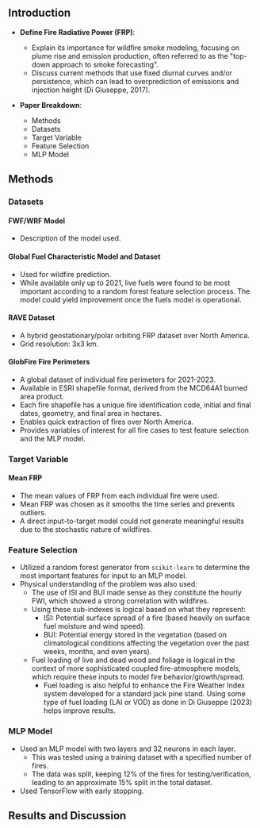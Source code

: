 ## Introduction

- **Define Fire Radiative Power (FRP)**:
  - Explain its importance for wildfire smoke modeling, focusing on plume rise and emission production, often referred to as the "top-down approach to smoke forecasting".
  - Discuss current methods that use fixed diurnal curves and/or persistence, which can lead to overprediction of emissions and injection height (Di Giuseppe, 2017).

- **Paper Breakdown**:
  - Methods
  - Datasets
  - Target Variable
  - Feature Selection
  - MLP Model

## Methods
### **Datasets**

#### FWF/WRF Model
  - Description of the model used.

#### Global Fuel Characteristic Model and Dataset
  - Used for wildfire prediction.
  - While available only up to 2021, live fuels were found to be most important according to a random forest feature selection process. The model could yield improvement once the fuels model is operational.

#### RAVE Dataset
  - A hybrid geostationary/polar orbiting FRP dataset over North America.
  - Grid resolution: 3x3 km.

#### GlobFire Fire Perimeters
  - A global dataset of individual fire perimeters for 2021-2023.
  - Available in ESRI shapefile format, derived from the MCD64A1 burned area product.
  - Each fire shapefile has a unique fire identification code, initial and final dates, geometry, and final area in hectares.
  - Enables quick extraction of fires over North America.
  - Provides variables of interest for all fire cases to test feature selection and the MLP model.

### Target Variable

#### Mean FRP
  - The mean values of FRP from each individual fire were used.
  - Mean FRP was chosen as it smooths the time series and prevents outliers.
  - A direct input-to-target model could not generate meaningful results due to the stochastic nature of wildfires.

### Feature Selection

- Utilized a random forest generator from `scikit-learn` to determine the most important features for input to an MLP model.
- Physical understanding of the problem was also used:
  - The use of ISI and BUI made sense as they constitute the hourly FWI, which showed a strong correlation with wildfires.
  - Using these sub-indexes is logical based on what they represent:
    - ISI: Potential surface spread of a fire (based heavily on surface fuel moisture and wind speed).
    - BUI: Potential energy stored in the vegetation (based on climatological conditions affecting the vegetation over the past weeks, months, and even years).
  - Fuel loading of live and dead wood and foliage is logical in the context of more sophisticated coupled fire-atmosphere models, which require these inputs to model fire behavior/growth/spread.
    - Fuel loading is also helpful to enhance the Fire Weather Index system developed for a standard jack pine stand. Using some type of fuel loading (LAI or VOD) as done in Di Giuseppe (2023) helps improve results.

### MLP Model

- Used an MLP model with two layers and 32 neurons in each layer.
  - This was tested using a training dataset with a specified number of fires.
  - The data was split, keeping 12% of the fires for testing/verification, leading to an approximate 15% split in the total dataset.
- Used TensorFlow with early stopping.

## Results and Discussion
